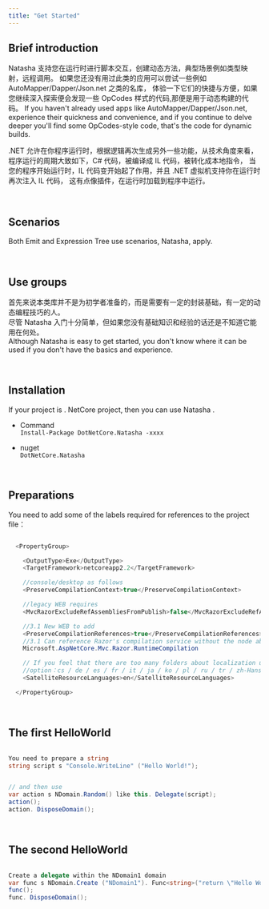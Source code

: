 ```yaml
---
title: "Get Started"
---
```


## Brief introduction

Natasha 支持您在运行时进行脚本交互，创建动态方法，典型场景例如类型映射，远程调用。 如果您还没有用过此类的应用可以尝试一些例如 AutoMapper/Dapper/Json.net 之类的名库， 体验一下它们的快捷与方便，如果您继续深入探索便会发现一些 OpCodes 样式的代码,那便是用于动态构建的代码。 If you haven't already used apps like AutoMapper/Dapper/Json.net, experience their quickness and convenience, and if you continue to delve deeper you'll find some OpCodes-style code, that's the code for dynamic builds.

.NET 允许在你程序运行时，根据逻辑再次生成另外一些功能，从技术角度来看， 程序运行的周期大致如下，C# 代码，被编译成 IL 代码，被转化成本地指令， 当您的程序开始运行时，IL 代码变开始起了作用，并且 .NET 虚拟机支持你在运行时再次注入 IL 代码， 这有点像插件，在运行时加载到程序中运行。

<br/>

## Scenarios

Both Emit and Expression Tree use scenarios, Natasha, apply.

<br/>

## Use groups

首先来说本类库并不是为初学者准备的，而是需要有一定的封装基础，有一定的动态编程技巧的人。  
尽管 Natasha 入门十分简单，但如果您没有基础知识和经验的话还是不知道它能用在何处。  
Although Natasha is easy to get started, you don't know where it can be used if you don't have the basics and experience.

<br/>

## Installation

If your project is . NetCore project, then you can use Natasha .

- Command  
  `Install-Package DotNetCore.Natasha -xxxx`

- nuget  
  `DotNetCore.Natasha`

<br/>

## Preparations

You need to add some of the labels required for references to the project file：

```cs

  <PropertyGroup>

    <OutputType>Exe</OutputType>
    <TargetFramework>netcoreapp2.2</TargetFramework>

    //console/desktop as follows
    <PreserveCompilationContext>true</PreserveCompilationContext>

    //legacy WEB requires
    <MvcRazorExcludeRefAssembliesFromPublish>false</MvcRazorExcludeRefAssembliesFromPublish>

    //3.1 New WEB to add
    <PreserveCompilationReferences>true</PreserveCompilationReferences>
    //3.1 Can reference Razor's compilation service without the node above
    Microsoft.AspNetCore.Mvc.Razor.RuntimeCompilation

    // If you feel that there are too many folders about localization under the publishing folder, you can choose the following node
    //option：cs / de / es / fr / it / ja / ko / pl / ru / tr / zh-Hans / zh-Hant
    <SatelliteResourceLanguages>en</SatelliteResourceLanguages>

  </PropertyGroup>

```

<br/>

## The first HelloWorld

```cs

You need to prepare a string
string script s "Console.WriteLine" ("Hello World!");


// and then use
var action s NDomain.Random() like this. Delegate(script);
action();
action. DisposeDomain();

```

<br/>

## The second HelloWorld

```cs

Create a delegate within the NDomain1 domain
var func s NDomain.Create ("NDomain1"). Func<string>("return \"Hello World!\"; ");
func();
func. DisposeDomain();

```
